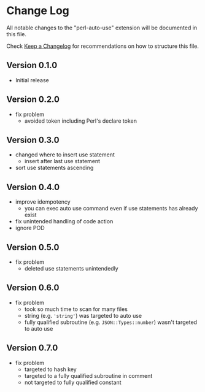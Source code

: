 # Change Log

All notable changes to the "perl-auto-use" extension will be documented in this file.

Check [Keep a Changelog](http://keepachangelog.com/) for recommendations on how to structure this file.

## Version 0.1.0
- Initial release

## Version 0.2.0
- fix problem
  - avoided token including Perl's declare token

## Version 0.3.0
- changed where to insert use statement
  - insert after last use statement
- sort use statements ascending

## Version 0.4.0
- improve idempotency
  - you can exec auto use command even if use statements has already exist
- fix unintended handling of code action
- ignore POD

## Version 0.5.0
- fix problem
  - deleted use statements unintendedly

## Version 0.6.0
- fix problem
  - took so much time to scan for many files
  - string (e.g. `'string'`) was targeted to auto use
  - fully qualified subroutine (e.g. `JSON::Types::number`) wasn't targeted to auto use

## Version 0.7.0
- fix problem
  - targeted to hash key
  - targeted to a fully qualified subroutine in comment
  - not targeted to fully qualified constant